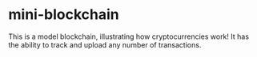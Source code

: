 # mini-blockchain

This is a model blockchain, illustrating how cryptocurrencies work!
It has the ability to track and upload any number of transactions. 
